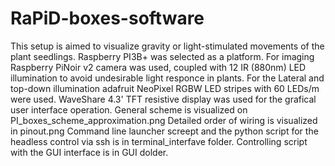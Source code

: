 # RaPiD-boxes-software
This setup is aimed to visualize gravity or light-stimulated movements of the plant seedlings. 
Raspberry PI3B+ was selected as a platform. For imaging Raspberry PiNoir v2 camera was used, coupled with 
12 IR (880nm) LED illumination to avoid undesirable light responce in plants. 
For the Lateral and top-down illumination adafruit NeoPixel RGBW LED stripes with 60 LEDs/m were used.
WaveShare 4.3' TFT resistive display was used for the grafical user interface operation.
General scheme is visualized on PI_boxes_scheme_approximation.png
Detailed order of wiring is visualized in pinout.png
Command line launcher screept and the python script for the headless control via ssh is in terminal_interfave folder.
Controlling script with the GUI interface is in GUI dolder.
